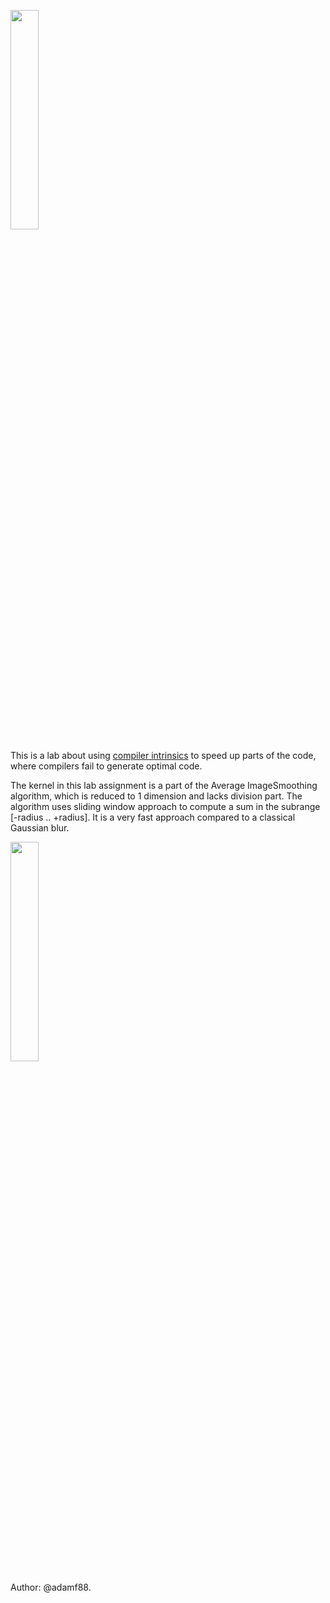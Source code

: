 [<img src="https://drive.google.com/uc?export=view&id=1yXIIkV3Z_K4xUY5jweNy6EHawrR2s74E" width="30%">](https://www.youtube.com/watch?v=mlXw_qYRi78&list=PLRWO2AL1QAV6bJAU2kgB4xfodGID43Y5d&index=12)

This is a lab about using [compiler intrinsics](https://en.wikipedia.org/wiki/Intrinsic_function) to speed up parts of the code, where compilers fail to generate optimal code.

The kernel in this lab assignment is a part of the Average ImageSmoothing algorithm, which is reduced to 1 dimension and lacks division part. The algorithm uses sliding window approach to compute a sum in the subrange [-radius .. +radius]. It is a very fast approach compared to a classical Gaussian blur.

[<img src="https://drive.google.com/uc?export=view&id=1EK-lw82Qc054uOMJeym5OB9myb3gR0wo" width="30%">](https://www.youtube.com/watch?v=fP6Rhwf3rEs&list=PLRWO2AL1QAV6bJAU2kgB4xfodGID43Y5d&index=12)

Author: @adamf88.